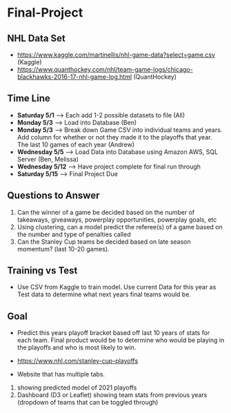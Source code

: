 # Final-Project
## NHL Data Set ##
* https://www.kaggle.com/martinellis/nhl-game-data?select=game.csv (Kaggle)
* https://www.quanthockey.com/nhl/team-game-logs/chicago-blackhawks-2016-17-nhl-game-log.html (QuantHockey)
## Time Line ##
* **Saturday 5/1** --> Each add 1-2 possible datasets to file (All)
*  **Monday 5/3** --> Load into Database (Ben)
* **Monday 5/3** --> Break down Game CSV into individual teams and years. Add column for whether or not they made it to the playoffs that year. The last 10 games of each year (Andrew)
* **Wednesday 5/5** --> Load Data into Database using Amazon AWS, SQL Server (Ben, Melissa)
* **Wednesday 5/12** --> Have project complete for final run through
* **Saturday 5/15** --> Final Project Due


## Questions to Answer ##
1. Can the winner of a game be decided based on the number of takeaways, giveaways, powerplay opportunities, powerplay goals, etc
2. Using clustering, can a model predict the referee(s) of a game based on the number and type of penalties called
3. Can the Stanley Cup teams be decided based on late season momentum? (last 10-20 games). 

## Training vs Test ##
* Use CSV from Kaggle to train model. Use current Data for this year as Test data to determine what next years final teams would be.

## Goal ## 
* Predict this years playoff bracket based off last 10 years of stats for each team. Final product would be to determine who would be playing in the playoffs and who is most likely to win. 
* https://www.nhl.com/stanley-cup-playoffs


* Website that has multiple tabs.
1. showing predicted model of 2021 playoffs
2. Dashboard (D3 or Leaflet) showing team stats from previous years (dropdown of teams that can be toggled through)


